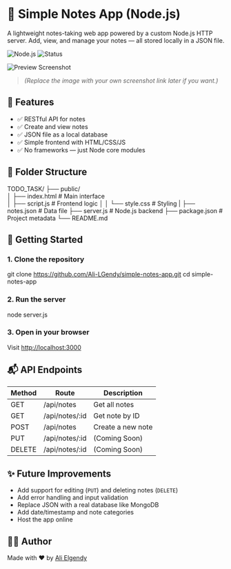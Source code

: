 # 📝 Simple Notes App (Node.js)

A lightweight notes-taking web app powered by a custom Node.js HTTP server. Add, view, and manage your notes — all stored locally in a JSON file.

![Node.js](https://img.shields.io/badge/Built%20with-Node.js-brightgreen)
![Status](https://img.shields.io/badge/Status-Working-blue)

![Preview Screenshot](https://i.imgur.com/CgF7kWh.png)

> *(Replace the image with your own screenshot link later if you want.)*

## 🔧 Features

- ✅ RESTful API for notes
- ✅ Create and view notes
- ✅ JSON file as a local database
- ✅ Simple frontend with HTML/CSS/JS
- ✅ No frameworks — just Node core modules

## 📁 Folder Structure

TODO_TASK/  ├── public/  
            │       ├── index.html   # Main interface  
            │       ├── script.js    # Frontend logic │ 
            │       └── style.css    # Styling 
            |
            ├── notes.json    # Data file 
            ├── server.js     # Node.js backend 
            ├── package.json  # Project metadata 
            └── README.md


## 🚀 Getting Started

### 1. Clone the repository

git clone https://github.com/Ali-LGendy/simple-notes-app.git cd simple-notes-app


### 2. Run the server

node server.js

### 3. Open in your browser

Visit [http://localhost:3000](http://localhost:3000)

## 📬 API Endpoints

| Method | Route              | Description           |
|--------|--------------------|-----------------------|
| GET    | /api/notes         | Get all notes         |
| GET    | /api/notes/:id     | Get note by ID        |
| POST   | /api/notes         | Create a new note     |
| PUT    | /api/notes/:id     | (Coming Soon)         |
| DELETE | /api/notes/:id     | (Coming Soon)         |

## ✨ Future Improvements

- Add support for editing (`PUT`) and deleting notes (`DELETE`)
- Add error handling and input validation
- Replace JSON with a real database like MongoDB
- Add date/timestamp and note categories
- Host the app online

## 👨‍💻 Author

Made with ❤️ by [Ali Elgendy](https://github.com/Ali-LGendy)